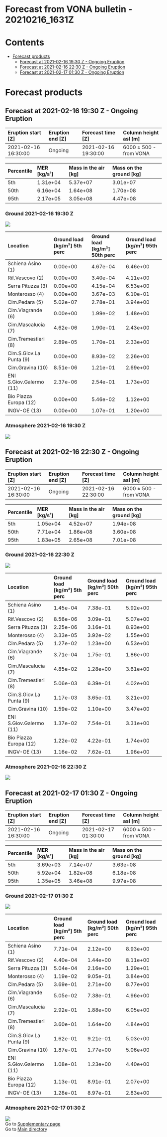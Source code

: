 
Forecast from VONA bulletin - 20210216_1631Z
============================================

Contents
========

* [Forecast products](#forecast-products)
	* [Forecast at 2021-02-16 19:30 Z - Ongoing Eruption](#forecast-at-2021-02-16-1930-z---ongoing-eruption)
	* [Forecast at 2021-02-16 22:30 Z - Ongoing Eruption](#forecast-at-2021-02-16-2230-z---ongoing-eruption)
	* [Forecast at 2021-02-17 01:30 Z - Ongoing Eruption](#forecast-at-2021-02-17-0130-z---ongoing-eruption)

# Forecast products

## Forecast at 2021-02-16 19:30 Z - Ongoing Eruption
  

|Eruption start [Z]|Eruption end [Z]|Forecast time [Z]|Column height asl [m]|
| :--- | :--- | :--- | :--- |
|2021-02-16 16:30:00|Ongoing|2021-02-16 19:30:00|6000 ± 500 - from VONA|
  
  

|Percentile|MER [kg/s¹]|Mass in the air [kg]|Mass on the ground [kg]|
| :--- | :--- | :--- | :--- |
|5th|1.31e+04|5.37e+07|3.01e+07|
|50th|6.16e+04|1.64e+08|1.70e+08|
|95th|2.17e+05|3.05e+08|4.47e+08|
  

### Ground 2021-02-16 19:30 Z
  
![](./figures/probability_grd_2021_02_16_1930_scenario_1_1.png)  
  
  
  
  
  
  
  
  
  
  
  
  

|Location|Ground load [kg/m²] 5th perc|Ground load [kg/m²] 50th perc|Ground load [kg/m²] 95th perc|
| :--- | :--- | :--- | :--- |
|Schiena Asino (1)|0.00e+00|4.67e-04|6.46e+00|
|Rif.Vescovo (2)|0.00e+00|3.40e-04|4.11e+00|
|Serra Pituzza (3)|0.00e+00|4.15e-04|6.53e+00|
|Monterosso (4)|0.00e+00|3.67e-03|6.10e-01|
|Cim.Pedara (5)|5.02e-07|2.78e-01|3.94e+00|
|Cim.Viagrande (6)|0.00e+00|1.99e-02|1.48e+00|
|Cim.Mascalucia (7)|4.62e-06|1.90e-01|2.43e+00|
|Cim.Tremestieri (8)|2.89e-05|1.70e-01|2.33e+00|
|Cim.S.Giov.La Punta (9)|0.00e+00|8.93e-02|2.26e+00|
|Cim.Gravina (10)|8.51e-06|1.21e-01|2.69e+00|
|ENI S.Giov.Galermo (11)|2.37e-06|2.54e-01|1.73e+00|
|Bio Piazza Europa (12)|0.00e+00|5.46e-02|1.12e+00|
|INGV-OE (13)|0.00e+00|1.07e-01|1.20e+00|
  

### Atmosphere 2021-02-16 19:30 Z
  
![](./figures/probability_air_2021_02_16_1930_scenario_1_conclev_1_1.png)
## Forecast at 2021-02-16 22:30 Z - Ongoing Eruption
  

|Eruption start [Z]|Eruption end [Z]|Forecast time [Z]|Column height asl [m]|
| :--- | :--- | :--- | :--- |
|2021-02-16 16:30:00|Ongoing|2021-02-16 22:30:00|6000 ± 500 - from VONA|
  
  

|Percentile|MER [kg/s¹]|Mass in the air [kg]|Mass on the ground [kg]|
| :--- | :--- | :--- | :--- |
|5th|1.05e+04|4.52e+07|1.94e+08|
|50th|7.71e+04|1.86e+08|3.60e+08|
|95th|1.83e+05|2.65e+08|7.01e+08|
  

### Ground 2021-02-16 22:30 Z
  
![](./figures/probability_grd_2021_02_16_2230_scenario_1_2.png)  
  
  
  
  
  
  
  
  
  
  
  
  

|Location|Ground load [kg/m²] 5th perc|Ground load [kg/m²] 50th perc|Ground load [kg/m²] 95th perc|
| :--- | :--- | :--- | :--- |
|Schiena Asino (1)|1.45e-04|7.38e-01|5.92e+00|
|Rif.Vescovo (2)|8.56e-06|3.09e-01|5.07e+00|
|Serra Pituzza (3)|2.25e-06|3.16e-01|8.93e+00|
|Monterosso (4)|3.33e-05|3.92e-02|1.55e+00|
|Cim.Pedara (5)|1.27e-02|1.23e+00|6.53e+00|
|Cim.Viagrande (6)|3.71e-04|1.75e-01|1.86e+00|
|Cim.Mascalucia (7)|4.85e-02|1.28e+00|3.61e+00|
|Cim.Tremestieri (8)|5.06e-03|6.39e-01|4.02e+00|
|Cim.S.Giov.La Punta (9)|1.17e-03|3.65e-01|3.21e+00|
|Cim.Gravina (10)|1.59e-02|1.10e+00|3.47e+00|
|ENI S.Giov.Galermo (11)|1.37e-02|7.54e-01|3.31e+00|
|Bio Piazza Europa (12)|1.22e-02|4.22e-01|1.74e+00|
|INGV-OE (13)|1.16e-02|7.62e-01|1.96e+00|
  

### Atmosphere 2021-02-16 22:30 Z
  
![](./figures/probability_air_2021_02_16_2230_scenario_1_conclev_1_2.png)
## Forecast at 2021-02-17 01:30 Z - Ongoing Eruption
  

|Eruption start [Z]|Eruption end [Z]|Forecast time [Z]|Column height asl [m]|
| :--- | :--- | :--- | :--- |
|2021-02-16 16:30:00|Ongoing|2021-02-17 01:30:00|6000 ± 500 - from VONA|
  
  

|Percentile|MER [kg/s¹]|Mass in the air [kg]|Mass on the ground [kg]|
| :--- | :--- | :--- | :--- |
|5th|3.69e+03|7.14e+07|3.63e+08|
|50th|5.92e+04|1.82e+08|6.18e+08|
|95th|1.35e+05|3.46e+08|9.97e+08|
  

### Ground 2021-02-17 01:30 Z
  
![](./figures/probability_grd_2021_02_17_0130_scenario_1_3.png)  
  
  
  
  
  
  
  
  
  
  
  
  

|Location|Ground load [kg/m²] 5th perc|Ground load [kg/m²] 50th perc|Ground load [kg/m²] 95th perc|
| :--- | :--- | :--- | :--- |
|Schiena Asino (1)|7.71e-04|2.12e+00|8.93e+00|
|Rif.Vescovo (2)|4.40e-04|1.44e+00|8.11e+00|
|Serra Pituzza (3)|5.04e-04|2.16e+00|1.29e+01|
|Monterosso (4)|1.19e-02|9.05e-01|3.84e+00|
|Cim.Pedara (5)|3.69e-01|2.71e+00|8.77e+00|
|Cim.Viagrande (6)|5.05e-02|7.38e-01|4.96e+00|
|Cim.Mascalucia (7)|2.92e-01|1.88e+00|6.05e+00|
|Cim.Tremestieri (8)|3.60e-01|1.64e+00|4.84e+00|
|Cim.S.Giov.La Punta (9)|1.62e-01|9.21e-01|5.03e+00|
|Cim.Gravina (10)|1.87e-01|1.77e+00|5.06e+00|
|ENI S.Giov.Galermo (11)|1.08e-01|1.23e+00|4.40e+00|
|Bio Piazza Europa (12)|1.13e-01|8.91e-01|2.07e+00|
|INGV-OE (13)|1.28e-01|8.97e-01|2.83e+00|
  

### Atmosphere 2021-02-17 01:30 Z
  
![](./figures/probability_air_2021_02_17_0130_scenario_1_conclev_1_3.png)  
Go to [Supplementary page](Supplementary_page.md)  
Go to [Main directory](https://github.com/federicapardini/Real_time_ash_forecast)